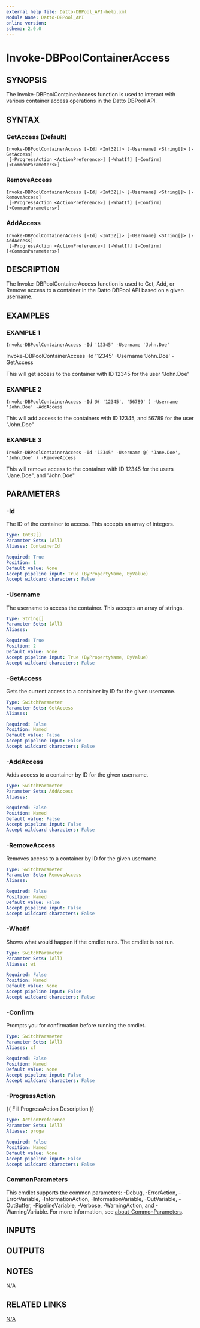```yaml
---
external help file: Datto-DBPool_API-help.xml
Module Name: Datto-DBPool_API
online version:
schema: 2.0.0
---
```


# Invoke-DBPoolContainerAccess

## SYNOPSIS
The Invoke-DBPoolContainerAccess function is used to interact with various container access operations in the Datto DBPool API.

## SYNTAX

### GetAccess (Default)
```
Invoke-DBPoolContainerAccess [-Id] <Int32[]> [-Username] <String[]> [-GetAccess]
 [-ProgressAction <ActionPreference>] [-WhatIf] [-Confirm] [<CommonParameters>]
```

### RemoveAccess
```
Invoke-DBPoolContainerAccess [-Id] <Int32[]> [-Username] <String[]> [-RemoveAccess]
 [-ProgressAction <ActionPreference>] [-WhatIf] [-Confirm] [<CommonParameters>]
```

### AddAccess
```
Invoke-DBPoolContainerAccess [-Id] <Int32[]> [-Username] <String[]> [-AddAccess]
 [-ProgressAction <ActionPreference>] [-WhatIf] [-Confirm] [<CommonParameters>]
```

## DESCRIPTION
The Invoke-DBPoolContainerAccess function is used to Get, Add, or Remove access to a container in the Datto DBPool API based on a given username.

## EXAMPLES

### EXAMPLE 1
```
Invoke-DBPoolContainerAccess -Id '12345' -Username 'John.Doe'
```

Invoke-DBPoolContainerAccess -Id '12345' -Username 'John.Doe' -GetAccess

This will get access to the container with ID 12345 for the user "John.Doe"

### EXAMPLE 2
```
Invoke-DBPoolContainerAccess -Id @( '12345', '56789' ) -Username 'John.Doe' -AddAccess
```

This will add access to the containers with ID 12345, and 56789 for the user "John.Doe"

### EXAMPLE 3
```
Invoke-DBPoolContainerAccess -Id '12345' -Username @( 'Jane.Doe', 'John.Doe' ) -RemoveAccess
```

This will remove access to the container with ID 12345 for the users "Jane.Doe", and "John.Doe"

## PARAMETERS

### -Id
The ID of the container to access.
This accepts an array of integers.

```yaml
Type: Int32[]
Parameter Sets: (All)
Aliases: ContainerId

Required: True
Position: 1
Default value: None
Accept pipeline input: True (ByPropertyName, ByValue)
Accept wildcard characters: False
```

### -Username
The username to access the container.
This accepts an array of strings.

```yaml
Type: String[]
Parameter Sets: (All)
Aliases:

Required: True
Position: 2
Default value: None
Accept pipeline input: True (ByPropertyName, ByValue)
Accept wildcard characters: False
```

### -GetAccess
Gets the current access to a container by ID for the given username.

```yaml
Type: SwitchParameter
Parameter Sets: GetAccess
Aliases:

Required: False
Position: Named
Default value: False
Accept pipeline input: False
Accept wildcard characters: False
```

### -AddAccess
Adds access to a container by ID for the given username.

```yaml
Type: SwitchParameter
Parameter Sets: AddAccess
Aliases:

Required: False
Position: Named
Default value: False
Accept pipeline input: False
Accept wildcard characters: False
```

### -RemoveAccess
Removes access to a container by ID for the given username.

```yaml
Type: SwitchParameter
Parameter Sets: RemoveAccess
Aliases:

Required: False
Position: Named
Default value: False
Accept pipeline input: False
Accept wildcard characters: False
```

### -WhatIf
Shows what would happen if the cmdlet runs.
The cmdlet is not run.

```yaml
Type: SwitchParameter
Parameter Sets: (All)
Aliases: wi

Required: False
Position: Named
Default value: None
Accept pipeline input: False
Accept wildcard characters: False
```

### -Confirm
Prompts you for confirmation before running the cmdlet.

```yaml
Type: SwitchParameter
Parameter Sets: (All)
Aliases: cf

Required: False
Position: Named
Default value: None
Accept pipeline input: False
Accept wildcard characters: False
```

### -ProgressAction
{{ Fill ProgressAction Description }}

```yaml
Type: ActionPreference
Parameter Sets: (All)
Aliases: proga

Required: False
Position: Named
Default value: None
Accept pipeline input: False
Accept wildcard characters: False
```

### CommonParameters
This cmdlet supports the common parameters: -Debug, -ErrorAction, -ErrorVariable, -InformationAction, -InformationVariable, -OutVariable, -OutBuffer, -PipelineVariable, -Verbose, -WarningAction, and -WarningVariable. For more information, see [about_CommonParameters](http://go.microsoft.com/fwlink/?LinkID=113216).

## INPUTS

## OUTPUTS

## NOTES
N/A

## RELATED LINKS

[N/A]()

